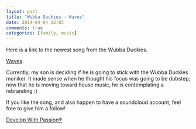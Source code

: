 ```yaml
---
layout: post
title: "Wubba Duckies - Waves"
date: 2014-04-04 12:03
comments: true
categories: [family, music]
---
```

Here is a link to the newest song from the Wubba Duckies.

[Waves](https://soundcloud.com/zayah-b/waves).

Currently, my son is deciding if he is going to stick with the Wubba Duckies moniker. It made sense when he thought his focus was going to be dubstep; now that he is moving toward house music, he is contemplating a rebranding :)

If you like the song, and also happen to have a soundcloud account, feel free to give him a follow!

[Develop With Passion®](http://www.developwithpassion.com)

